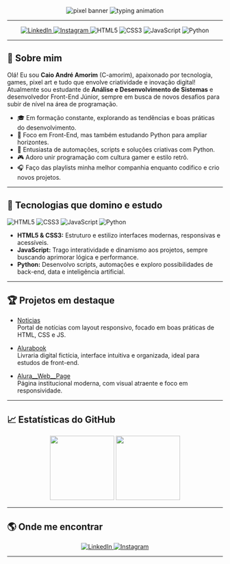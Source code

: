 <p align="center">
  <img src="https://capsule-render.vercel.app/api?type=waving&color=0:272935,100:2bcefa&height=220&section=header&text=👾%20C-amorim%20Pixel%20World%20👾&fontSize=40&fontAlignY=38&desc=Front-End%20Jr%20|%20Python%20Enthusiast%20|%20Estudante%20de%20ADS&descAlign=60&descSize=20&animation=fadeIn&fontColor=fff" alt="pixel banner"/>
  <img src="https://readme-typing-svg.demolab.com?font=Press+Start+2P&weight=800&size=24&pause=1000&color=2BCEFA&background=27293500&center=true&vCenter=true&width=800&lines=Bem-vindo+ao+meu+repositório!;Level+up+em+Front-end+%2B+Python;Let's+Play+Code!+%F0%9F%8E%AE" alt="typing animation">
</p>

---

<p align="center">
  <a href="https://www.linkedin.com/in/camorimm">
    <img src="https://img.shields.io/badge/-LinkedIn-blue?style=flat-square&logo=linkedin&logoColor=white" alt="LinkedIn">
  </a>
  <a href="https://www.instagram.com/c.amorinn/">
    <img src="https://img.shields.io/badge/-Instagram-E4405F?style=flat-square&logo=instagram&logoColor=white" alt="Instagram">
  </a>
  <img src="https://img.shields.io/badge/HTML5-E34F26?style=flat-square&logo=html5&logoColor=fff" alt="HTML5">
  <img src="https://img.shields.io/badge/CSS3-1572B6?style=flat-square&logo=css3&logoColor=fff" alt="CSS3">
  <img src="https://img.shields.io/badge/JavaScript-F7DF1E?style=flat-square&logo=javascript&logoColor=000" alt="JavaScript">
  <img src="https://img.shields.io/badge/Python-3776AB?style=flat-square&logo=python&logoColor=fff" alt="Python">
</p>

---

## 👾 Sobre mim

Olá! Eu sou **Caio André Amorim** (C-amorim), apaixonado por tecnologia, games, pixel art e tudo que envolve criatividade e inovação digital!  
Atualmente sou estudante de **Análise e Desenvolvimento de Sistemas** e desenvolvedor Front-End Júnior, sempre em busca de novos desafios para subir de nível na área de programação.

- 🎓 Em formação constante, explorando as tendências e boas práticas do desenvolvimento.
- 🚀 Foco em Front-End, mas também estudando Python para ampliar horizontes.
- 🐍 Entusiasta de automações, scripts e soluções criativas com Python.
- 🎮 Adoro unir programação com cultura gamer e estilo retrô.
- 🎧 Faço das playlists minha melhor companhia enquanto codifico e crio novos projetos.

---

## 🚀 Tecnologias que domino e estudo

![HTML5](https://img.shields.io/badge/-HTML5-05122A?style=for-the-badge&logo=html5)
![CSS3](https://img.shields.io/badge/-CSS3-05122A?style=for-the-badge&logo=css3)
![JavaScript](https://img.shields.io/badge/-JavaScript-05122A?style=for-the-badge&logo=javascript)
![Python](https://img.shields.io/badge/-Python-05122A?style=for-the-badge&logo=python)

- **HTML5 & CSS3:** Estruturo e estilizo interfaces modernas, responsivas e acessíveis.
- **JavaScript:** Trago interatividade e dinamismo aos projetos, sempre buscando aprimorar lógica e performance.
- **Python:** Desenvolvo scripts, automações e exploro possibilidades de back-end, data e inteligência artificial.

---

## 🏆 Projetos em destaque

- [Noticias](https://github.com/C-amorim/Noticias)  
  Portal de notícias com layout responsivo, focado em boas práticas de HTML, CSS e JS.

- [Alurabook](https://github.com/C-amorim/Alurabook)  
  Livraria digital fictícia, interface intuitiva e organizada, ideal para estudos de front-end.

- [Alura__Web__Page](https://github.com/C-amorim/Alura__Web__Page)  
  Página institucional moderna, com visual atraente e foco em responsividade.

---

## 📈 Estatísticas do GitHub

<div align="center">
  <img height="150em" src="https://github-readme-stats.vercel.app/api?username=C-amorim&show_icons=true&theme=radical"/>
  <img height="150em" src="https://github-readme-stats.vercel.app/api/top-langs/?username=C-amorim&layout=compact&theme=radical"/>
</div>

---

## 🌎 Onde me encontrar

<p align="center">
  <a href="https://www.linkedin.com/in/camorimm">
    <img src="https://img.shields.io/badge/-LinkedIn-blue?style=flat-square&logo=linkedin&logoColor=white" alt="LinkedIn">
  </a>
  <a href="https://www.instagram.com/c.amorinn/">
    <img src="https://img.shields.io/badge/-Instagram-E4405F?style=flat-square&logo=instagram&logoColor=white" alt="Instagram">
  </a>
</p>

---

